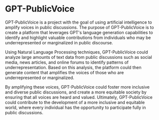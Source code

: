 # GPT-PublicVoice
GPT-PublicVoice is a project with the goal of using artificial intelligence to amplify voices in public discussions. The purpose of GPT-PublicVoice is to create a platform that leverages GPT's language generation capabilities to identify and highlight valuable contributions from individuals who may be underrepresented or marginalized in public discourse.

Using Natural Language Processing techniques, GPT-PublicVoice could analyze large amounts of text data from public discussions such as social media, news articles, and online forums to identify patterns of underrepresentation. Based on this analysis, the platform could then generate content that amplifies the voices of those who are underrepresented or marginalized.

By amplifying these voices, GPT-PublicVoice could foster more inclusive and diverse public discussions, and create a more equitable society by ensuring that all voices are heard and valued. Ultimately, GPT-PublicVoice could contribute to the development of a more inclusive and equitable world, where every individual has the opportunity to participate fully in public discussions.
